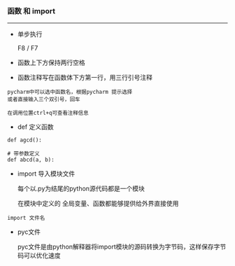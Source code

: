 

### 函数 和  import

----

* 单步执行

  F8 / F7

* 函数上下方保持两行空格
* 函数注释写在函数体下方第一行，用三行引号注释

```
pycharm中可以选中函数名，根据pycharm 提示选择
或者直接输入三个双引号，回车

在调用位置ctrl+q可查看注释信息 
```



* def 定义函数

```
def agcd():

# 带参数定义
def abcd(a, b):
```



* import 导入模块文件

  每个以.py为结尾的python源代码都是一个模块

  在模块中定义的 全局变量、函数都能够提供给外界直接使用

```
import 文件名
```

* pyc文件

  pyc文件是由python解释器将import模块的源码转换为字节码，这样保存字节码可以优化速度
